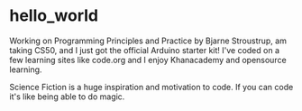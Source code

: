 # hello_world

Working on Programming Principles and Practice by Bjarne Stroustrup, am taking CS50, and I just got the official Arduino starter kit! I've coded on a few learning sites like code.org and I enjoy Khanacademy and opensource learning.

Science Fiction is a huge inspiration and motivation to code. If you can code it's like being able to do magic. 
